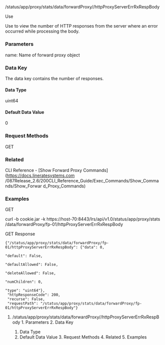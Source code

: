 ##
/status/app/proxy/stats/data/forwardProxy/<name>/httpProxyServerErrRxRespBody

Use

Use to view the number of HTTP responses from the server where an error
occurred while processing the body.

### Parameters

name: Name of forward proxy object

### Data Key

The data key contains the number of responses.

#### Data Type

uint64

#### Default Data Value

0

### Request Methods

GET

### Related

CLI Reference - [Show Forward Proxy Commands](https://docs.lineratesystems.com
/087Release_2.6/200CLI_Reference_Guide/Exec_Commands/Show_Commands/Show_Forwar
d_Proxy_Commands)

### Examples

GET

curl -b cookie.jar -k https://host-70:8443/lrs/api/v1.0/status/app/proxy/stats
/data/forwardProxy/fp-01/httpProxyServerErrRxRespBody

GET Response

    
    {"/status/app/proxy/stats/data/forwardProxy/fp-01/httpProxyServerErrRxRespBody": {"data": 0,
                                                                                       "default": False,
                                                                                       "defaultAllowed": False,
                                                                                       "deleteAllowed": False,
                                                                                       "numChildren": 0,
                                                                                       "type": "uint64"},
     "httpResponseCode": 200,
     "recurse": False,
     "requestPath": "/status/app/proxy/stats/data/forwardProxy/fp-01/httpProxyServerErrRxRespBody"}
    

  1. /status/app/proxy/stats/data/forwardProxy/<name>/httpProxyServerErrRxRespBody
    1. Parameters
    2. Data Key
      1. Data Type
      2. Default Data Value
    3. Request Methods
    4. Related
    5. Examples

